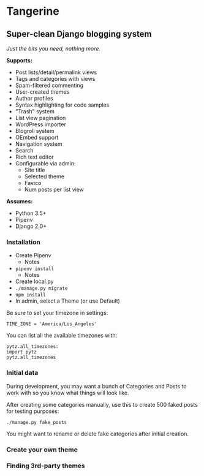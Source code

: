 # Tangerine

## Super-clean Django blogging system

*Just the bits you need, nothing more.*

**Supports:**

- Post lists/detail/permalink views
- Tags and categories with views
- Spam-filtered commenting
- User-created themes
- Author profiles
- Syntax highlighting for code samples
- "Trash" system
- List view pagination
- WordPress importer
- Blogroll system
- OEmbed support
- Navigation system
- Search
- Rich text editor
- Configurable via admin:
    - Site title
    - Selected theme
    - Favico
    - Num posts per list view

**Assumes:**
- Python 3.5+
- Pipenv
- Django 2.0+

### Installation

- Create Pipenv
    - Notes
- `pipenv install`
    - Notes
- Create local.py
- `./manage.py migrate`
- `npm install`
- In admin, select a Theme (or use Default)

Be sure to set your timezone in settings:

`TIME_ZONE = 'America/Los_Angeles'`

You can list all the available timezones with:

```
pytz.all_timezones:
import pytz
pytz.all_timezones
```
### Initial data

During development, you may want a bunch of Categories and Posts to work with so you know what things will look like.

After creating some categories manually, use this to create 500 faked posts for testing purposes:

`./manage.py fake_posts`

 You might want to rename or delete fake categories after initial creation.

### Create your own theme

### Finding 3rd-party themes
